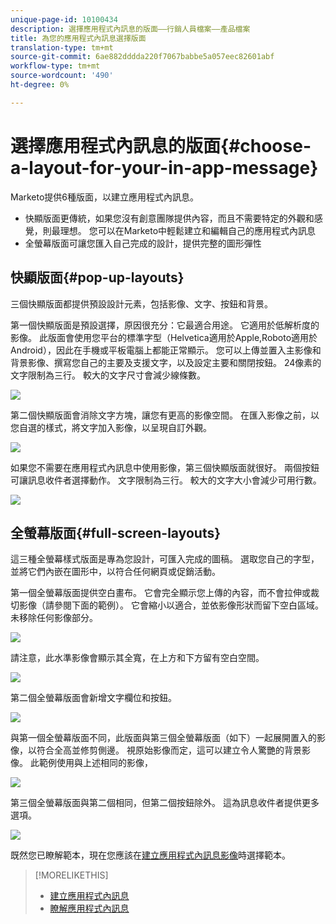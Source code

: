 ```yaml
---
unique-page-id: 10100434
description: 選擇應用程式內訊息的版面——行銷人員檔案——產品檔案
title: 為您的應用程式內訊息選擇版面
translation-type: tm+mt
source-git-commit: 6ae882dddda220f7067babbe5a057eec82601abf
workflow-type: tm+mt
source-wordcount: '490'
ht-degree: 0%

---
```



# 選擇應用程式內訊息的版面{#choose-a-layout-for-your-in-app-message}

Marketo提供6種版面，以建立應用程式內訊息。

* 快顯版面更傳統，如果您沒有創意團隊提供內容，而且不需要特定的外觀和感覺，則最理想。 您可以在Marketo中輕鬆建立和編輯自己的應用程式內訊息
* 全螢幕版面可讓您匯入自己完成的設計，提供完整的圖形彈性

## 快顯版面{#pop-up-layouts}

三個快顯版面都提供預設設計元素，包括影像、文字、按鈕和背景。

第一個快顯版面是預設選擇，原因很充分：它最適合用途。 它適用於低解析度的影像。 此版面會使用您平台的標準字型（Helvetica適用於Apple,Roboto適用於Android），因此在手機或平板電腦上都能正常顯示。 您可以上傳並置入主影像和背景影像、撰寫您自己的主要及支援文字，以及設定主要和關閉按鈕。 24像素的文字限制為三行。 較大的文字尺寸會減少線條數。

![](assets/image2016-5-9-13-3a3-3a48.png)

第二個快顯版面會消除文字方塊，讓您有更高的影像空間。 在匯入影像之前，以您自選的樣式，將文字加入影像，以呈現自訂外觀。

![](assets/image2016-5-9-13-3a4-3a43.png)

如果您不需要在應用程式內訊息中使用影像，第三個快顯版面就很好。 兩個按鈕可讓訊息收件者選擇動作。 文字限制為三行。 較大的文字大小會減少可用行數。

![](assets/image2016-5-9-13-3a7-3a33.png)

## 全螢幕版面{#full-screen-layouts}

這三種全螢幕樣式版面是專為您設計，可匯入完成的圖稿。 選取您自己的字型，並將它們內嵌在圖形中，以符合任何網頁或促銷活動。

第一個全螢幕版面提供空白畫布。 它會完全顯示您上傳的內容，而不會拉伸或裁切影像（請參閱下面的範例）。 它會縮小以適合，並依影像形狀而留下空白區域。 未移除任何影像部分。

![](assets/image2016-5-9-13-3a9-3a26.png)

請注意，此水準影像會顯示其全寬，在上方和下方留有空白空間。

![](assets/image2016-5-9-13-3a29-3a46.png)

第二個全螢幕版面會新增文字欄位和按鈕。

![](assets/image2016-5-9-13-3a10-3a27.png)

與第一個全螢幕版面不同，此版面與第三個全螢幕版面（如下）一起展開置入的影像，以符合全高並修剪側邊。 視原始影像而定，這可以建立令人驚艷的背景影像。 此範例使用與上述相同的影像，

![](assets/image2016-5-9-14-3a0-3a36.png)

第三個全螢幕版面與第二個相同，但第二個按鈕除外。 這為訊息收件者提供更多選項。

![](assets/image2016-5-9-13-3a11-3a35.png)

既然您已瞭解範本，現在您應該在[建立應用程式內訊息影像](add-in-app-message-images.md)時選擇範本。

>[!MORELIKETHIS]
>
>* [建立應用程式內訊息](https://docs.marketo.com/display/docs/create+an+in-app+message)
>* [瞭解應用程式內訊息](../../../../product-docs/mobile-marketing/in-app-messages/understanding-in-app-messages.md)

>



